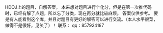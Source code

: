 HDOJ上的题目，自解答案。
本来想对题目进行个化分，但是在第一次推代码时，已经有解了点题，所以忘了分类，现在再分就比较麻烦。
答案仅供参考。
要是有人能看到这个库，并且对题目有更好的解答可以进行交流。（本人水平很菜，做得不是很好，见笑了）！
联系：
  qq：857924187
